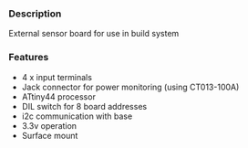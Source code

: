 ### Description

External sensor board for use in build system

### Features

- 4 x input terminals
- Jack connector for power monitoring (using CT013-100A)
- ATtiny44 processor
- DIL switch for 8 board addresses
- i2c communication with base
- 3.3v operation
- Surface mount